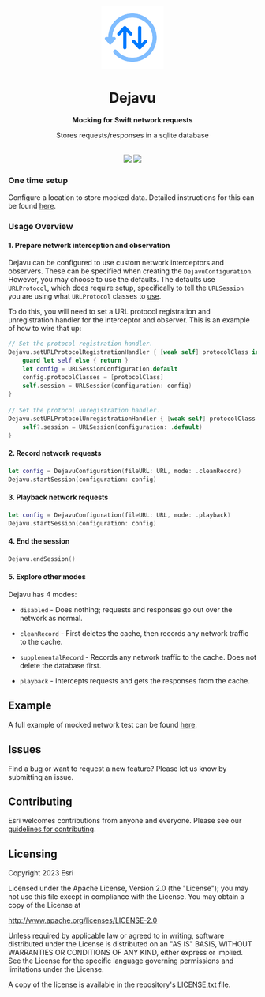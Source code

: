 <div align="center">
    <img width="25%" src="/Media/Dejavu~1000x1000.png">
    <h1>Dejavu</h1>
    <strong>Mocking for Swift network requests</strong>
    <br>
    <p>Stores requests/responses in a sqlite database</p>
    <br>
    <img src="https://img.shields.io/badge/license-Apache-blue">
    <img src="https://img.shields.io/badge/swift-5.7-orange">
</div>

### One time setup

Configure a location to store mocked data. Detailed instructions for this can be found [here](./AdditionalDocumentation/MockedDataSetupInstructions.md).

### Usage Overview

#### 1. Prepare network interception and observation

Dejavu can be configured to use custom network interceptors and observers. These can be specified when creating the `DejavuConfiguration`.  However, you may choose to use the defaults. The defaults use `URLProtocol`, which does require setup, specifically to tell the `URLSession` you are using what `URLProtocol` classes to [use](https://developer.apple.com/documentation/foundation/urlsessionconfiguration/1411050-protocolclasses).

To do this, you will need to set a URL protocol registration and unregistration handler for the
interceptor and observer. This is an example of how to wire that up:

```swift
// Set the protocol registration handler.
Dejavu.setURLProtocolRegistrationHandler { [weak self] protocolClass in
    guard let self else { return }
    let config = URLSessionConfiguration.default
    config.protocolClasses = [protocolClass]
    self.session = URLSession(configuration: config)
}

// Set the protocol unregistration handler.
Dejavu.setURLProtocolUnregistrationHandler { [weak self] protocolClass in
    self?.session = URLSession(configuration: .default)
}
```

#### 2. Record network requests

```swift
let config = DejavuConfiguration(fileURL: URL, mode: .cleanRecord)
Dejavu.startSession(configuration: config)
```

#### 3. Playback network requests

```swift
let config = DejavuConfiguration(fileURL: URL, mode: .playback)
Dejavu.startSession(configuration: config)
```

#### 4. End the session

```swift
Dejavu.endSession()
```

#### 5. Explore other modes

Dejavu has 4 modes:

- `disabled` - Does nothing; requests and responses go out over the network as normal.

- `cleanRecord` - First deletes the cache, then records any network traffic to the cache.
 
- `supplementalRecord` - Records any network traffic to the cache. Does not delete the database first.

- `playback` - Intercepts requests and gets the responses from the cache.

## Example

A full example of mocked network test can be found [here](Examples/ExamplesTests/ExamplesTests.swift).

## Issues

Find a bug or want to request a new feature?  Please let us know by submitting an issue.

## Contributing

Esri welcomes contributions from anyone and everyone. Please see our [guidelines for contributing](https://github.com/esri/contributing).

## Licensing
Copyright 2023 Esri

Licensed under the Apache License, Version 2.0 (the "License");
you may not use this file except in compliance with the License.
You may obtain a copy of the License at

   http://www.apache.org/licenses/LICENSE-2.0

Unless required by applicable law or agreed to in writing, software
distributed under the License is distributed on an "AS IS" BASIS,
WITHOUT WARRANTIES OR CONDITIONS OF ANY KIND, either express or implied.
See the License for the specific language governing permissions and
limitations under the License.

A copy of the license is available in the repository's [LICENSE.txt](./LICENSE.txt) file.

